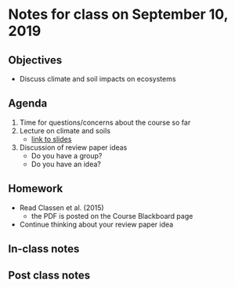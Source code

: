 # Notes for class on September 10, 2019

## Objectives
* Discuss climate and soil impacts on ecosystems

## Agenda
1. Time for questions/concerns about the course so far
2. Lecture on climate and soils
	- [link to slides](../Lecture_Slides/4_climate_soils.pdf)
3. Discussion of review paper ideas
	- Do you have a group?
	- Do you have an idea?

## Homework
* Read Classen et al. (2015)
	- the PDF is posted on the Course Blackboard page
* Continue thinking about your review paper idea

## In-class notes

## Post class notes
